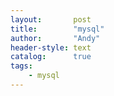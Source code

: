 ```yaml
---
layout:       post
title:        "mysql"
author:       "Andy"
header-style: text
catalog:      true
tags:
    - mysql
---
```



